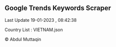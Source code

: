 

## Google Trends Keywords Scraper 
 
Last Update 19-01-2023 , 08:42:38

Country List :
VIETNAM.json



© Abdul Muttaqin 
